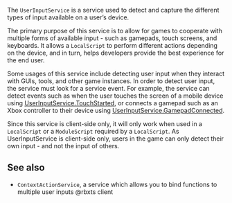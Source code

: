 The `UserInputService` is a service used to detect and capture the different types of input available on a user’s device.

The primary purpose of this service is to allow for games to cooperate with multiple forms of available input - such as gamepads, touch screens, and keyboards. It allows a `LocalScript` to perform different actions depending on the device, and in turn, helps developers provide the best experience for the end user.

Some usages of this service include detecting user input when they interact with GUIs, tools, and other game instances. In order to detect user input, the service must look for a service event. For example, the service can detect events such as when the user touches the screen of a mobile device using [UserInputService.TouchStarted](https://developer.roblox.com/api-reference/event/UserInputService/TouchStarted), or connects a gamepad such as an Xbox controller to their device using [UserInputService.GamepadConnected](https://developer.roblox.com/api-reference/event/UserInputService/GamepadConnected).

Since this service is client-side only, it will only work when used in a `LocalScript` or a `ModuleScript` required by a `LocalScript`. As UserInputService is client-side only, users in the game can only detect their own input - and not the input of others.

## See also

 - `ContextActionService`, a service which allows you to bind functions to multiple user inputs
@rbxts client
